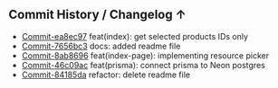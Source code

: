 ## Commit History / Changelog ↑

- [Commit-ea8ec97](https://github.com/aliaitrhou/Shopify-remix-template/commit/ea8ec97eb6160d72553b3621fa77d63b4c953e29) feat(index): get selected products IDs only
- [Commit-7656bc3](https://github.com/aliaitrhou/Shopify-remix-template/commit/7656bc3a1b1117b64b96aaf8ce816584c2ecbc75) docs: added readme file
- [Commit-8ab8696](https://github.com/aliaitrhou/Shopify-remix-template/commit/8ab86963dd2acef6005cae5f064df9ea76337da7) feat(index-page): implementing resource picker
- [Commit-46c09ac](https://github.com/aliaitrhou/Shopify-remix-template/commit/46c09ac68a94e6dc86a81327c8b5e0af1ee92d6c) feat(prisma): connect prisma to Neon postgres
- [Commit-84185da](https://github.com/aliaitrhou/Shopify-remix-template/commit/84185da925c0f1cdb8dc7b95f3b9354b326caa01) refactor: delete readme file

